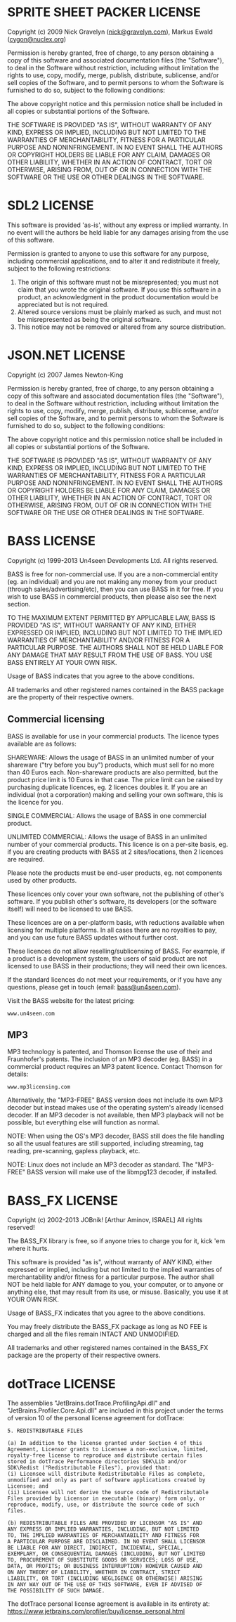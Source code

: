 # SPRITE SHEET PACKER LICENSE

Copyright (c) 2009 Nick Gravelyn (nick@gravelyn.com), 
Markus Ewald (cygon@nuclex.org)

Permission is hereby granted, free of charge, to any person obtaining a copy of 
this software and associated documentation files (the "Software"), to deal in 
the Software without restriction, including without limitation the rights to 
use, copy, modify, merge, publish, distribute, sublicense, and/or sell copies 
of the Software, and to permit persons to whom the Software is furnished to do 
so, subject to the following conditions:

The above copyright notice and this permission notice shall be included in 
all copies or substantial portions of the Software.

THE SOFTWARE IS PROVIDED "AS IS", WITHOUT WARRANTY OF ANY KIND, EXPRESS OR 
IMPLIED, INCLUDING BUT NOT LIMITED TO THE WARRANTIES OF MERCHANTABILITY, 
FITNESS FOR A PARTICULAR PURPOSE AND NONINFRINGEMENT. IN NO EVENT SHALL THE 
AUTHORS OR COPYRIGHT HOLDERS BE LIABLE FOR ANY CLAIM, DAMAGES OR OTHER LIABILITY, 
WHETHER IN AN ACTION OF CONTRACT, TORT OR OTHERWISE, ARISING FROM, OUT OF OR IN 
CONNECTION WITH THE SOFTWARE OR THE USE OR OTHER DEALINGS IN THE SOFTWARE.

# SDL2 LICENSE

This software is provided 'as-is', without any express or implied
warranty.  In no event will the authors be held liable for any damages
arising from the use of this software.

Permission is granted to anyone to use this software for any purpose,
including commercial applications, and to alter it and redistribute it
freely, subject to the following restrictions:

1. The origin of this software must not be misrepresented; you must not
   claim that you wrote the original software. If you use this software
   in a product, an acknowledgment in the product documentation would be
   appreciated but is not required.
2. Altered source versions must be plainly marked as such, and must not be
   misrepresented as being the original software.
3. This notice may not be removed or altered from any source distribution.

# JSON.NET LICENSE

Copyright (c) 2007 James Newton-King

Permission is hereby granted, free of charge, to any person obtaining a copy of
this software and associated documentation files (the "Software"), to deal in
the Software without restriction, including without limitation the rights to
use, copy, modify, merge, publish, distribute, sublicense, and/or sell copies of
the Software, and to permit persons to whom the Software is furnished to do so,
subject to the following conditions:

The above copyright notice and this permission notice shall be included in all
copies or substantial portions of the Software.

THE SOFTWARE IS PROVIDED "AS IS", WITHOUT WARRANTY OF ANY KIND, EXPRESS OR
IMPLIED, INCLUDING BUT NOT LIMITED TO THE WARRANTIES OF MERCHANTABILITY, FITNESS
FOR A PARTICULAR PURPOSE AND NONINFRINGEMENT. IN NO EVENT SHALL THE AUTHORS OR
COPYRIGHT HOLDERS BE LIABLE FOR ANY CLAIM, DAMAGES OR OTHER LIABILITY, WHETHER
IN AN ACTION OF CONTRACT, TORT OR OTHERWISE, ARISING FROM, OUT OF OR IN
CONNECTION WITH THE SOFTWARE OR THE USE OR OTHER DEALINGS IN THE SOFTWARE.

# BASS LICENSE

Copyright (c) 1999-2013 Un4seen Developments Ltd. All rights reserved.

BASS is free for non-commercial use. If you are a non-commercial entity
(eg. an individual) and you are not making any money from your product
(through sales/advertising/etc), then you can use BASS in it for free.
If you wish to use BASS in commercial products, then please also see the
next section.

TO THE MAXIMUM EXTENT PERMITTED BY APPLICABLE LAW, BASS IS PROVIDED
"AS IS", WITHOUT WARRANTY OF ANY KIND, EITHER EXPRESSED OR IMPLIED,
INCLUDING BUT NOT LIMITED TO THE IMPLIED WARRANTIES OF MERCHANTABILITY
AND/OR FITNESS FOR A PARTICULAR PURPOSE. THE AUTHORS SHALL NOT BE HELD
LIABLE FOR ANY DAMAGE THAT MAY RESULT FROM THE USE OF BASS. YOU USE
BASS ENTIRELY AT YOUR OWN RISK.

Usage of BASS indicates that you agree to the above conditions.

All trademarks and other registered names contained in the BASS
package are the property of their respective owners.

Commercial licensing
--------------------
BASS is available for use in your commercial products. The licence
types available are as follows:

SHAREWARE: Allows the usage of BASS in an unlimited number of your
shareware ("try before you buy") products, which must sell for no more
than 40 Euros each. Non-shareware products are also permitted, but the
product price limit is 10 Euros in that case. The price limit can be
raised by purchasing duplicate licences, eg. 2 licences doubles it. If
you are an individual (not a corporation) making and selling your own
software, this is the licence for you. 

SINGLE COMMERCIAL: Allows the usage of BASS in one commercial product.

UNLIMITED COMMERCIAL: Allows the usage of BASS in an unlimited number
of your commercial products. This licence is on a per-site basis, eg.
if you are creating products with BASS at 2 sites/locations, then 2
licences are required.

Please note the products must be end-user products, eg. not components
used by other products. 

These licences only cover your own software, not the publishing of
other's software. If you publish other's software, its developers (or
the software itself) will need to be licensed to use BASS.

These licences are on a per-platform basis, with reductions available
when licensing for multiple platforms. In all cases there are no royalties
to pay, and you can use future BASS updates without further cost.

These licences do not allow reselling/sublicensing of BASS. For example,
if a product is a development system, the users of said product are not
licensed to use BASS in their productions; they will need their own
licences.

If the standard licences do not meet your requirements, or if you have
any questions, please get in touch (email: bass@un4seen.com).

Visit the BASS website for the latest pricing:

    www.un4seen.com

MP3
---
MP3 technology is patented, and Thomson license the use of their and
Fraunhofer's patents. The inclusion of an MP3 decoder (eg. BASS) in a
commercial product requires an MP3 patent licence. Contact Thomson for
details:

    www.mp3licensing.com

Alternatively, the "MP3-FREE" BASS version does not include its own MP3
decoder but instead makes use of the operating system's already licensed
decoder. If an MP3 decoder is not available, then MP3 playback will not
be possible, but everything else will function as normal.

NOTE: When using the OS's MP3 decoder, BASS still does the file handling
      so all the usual features are still supported, including streaming,
      tag reading, pre-scanning, gapless playback, etc.

NOTE: Linux does not include an MP3 decoder as standard. The "MP3-FREE"
      BASS version will make use of the libmpg123 decoder, if installed.

# BASS_FX LICENSE

Copyright (c) 2002-2013 JOBnik! [Arthur Aminov, ISRAEL]
All rights reserved!

The BASS_FX library is free, so if anyone tries to charge you
for it, kick 'em where it hurts.

This software is provided "as is", without warranty of ANY KIND,
either expressed or implied, including but not limited to the
implied warranties of merchantability and/or fitness for a
particular purpose. The author shall NOT be held liable for
ANY damage to you, your computer, or to anyone or anything else,
that may result from its use, or misuse. Basically, you use it
at YOUR OWN RISK.

Usage of BASS_FX indicates that you agree to the above conditions.

You may freely distribute the BASS_FX package as long as NO FEE is
charged and all the files remain INTACT AND UNMODIFIED.

All trademarks and other registered names contained in the BASS_FX
package are the property of their respective owners.

# dotTrace LICENSE

The assemblies "JetBrains.dotTrace.ProfilingApi.dll" and 
"JetBrains.Profiler.Core.Api.dll" are included in this project
under the terms of version 10 of the personal license agreement for dotTrace:

    5. REDISTRIBUTABLE FILES

    (a) In addition to the license granted under Section 4 of this 
    Agreement, Licensor grants to Licensee a non-exclusive, limited,
    royalty-free license to reproduce and distribute certain files 
    stored in dotTrace Performance directories SDK\Lib and/or 
    SDK\Redist ("Redistributable Files"), provided that:
    (i) Licensee will distribute Redistributable Files as complete, 
    unmodified and only as part of software applications created by 
    Licensee; and
    (ii) Licensee will not derive the source code of Redistributable 
    Files provided by Licensor in executable (binary) form only, or 
    reproduce, modify, use, or distribute the source code of such 
    files.

    (b) REDISTRIBUTABLE FILES ARE PROVIDED BY LICENSOR "AS IS" AND 
    ANY EXPRESS OR IMPLIED WARRANTIES, INCLUDING, BUT NOT LIMITED 
    TO, THE IMPLIED WARRANTIES OF MERCHANTABILITY AND FITNESS FOR 
    A PARTICULAR PURPOSE ARE DISCLAIMED. IN NO EVENT SHALL LICENSOR 
    BE LIABLE FOR ANY DIRECT, INDIRECT, INCIDENTAL, SPECIAL, 
    EXEMPLARY, OR CONSEQUENTIAL DAMAGES (INCLUDING, BUT NOT LIMITED 
    TO, PROCUREMENT OF SUBSTITUTE GOODS OR SERVICES; LOSS OF USE, 
    DATA, OR PROFITS; OR BUSINESS INTERRUPTION) HOWEVER CAUSED AND 
    ON ANY THEORY OF LIABILITY, WHETHER IN CONTRACT, STRICT 
    LIABILITY, OR TORT (INCLUDING NEGLIGENCE OR OTHERWISE) ARISING 
    IN ANY WAY OUT OF THE USE OF THIS SOFTWARE, EVEN IF ADVISED OF 
    THE POSSIBILITY OF SUCH DAMAGE.

The dotTrace personal license agreement is available in its entirety at: 
https://www.jetbrains.com/profiler/buy/license_personal.html
